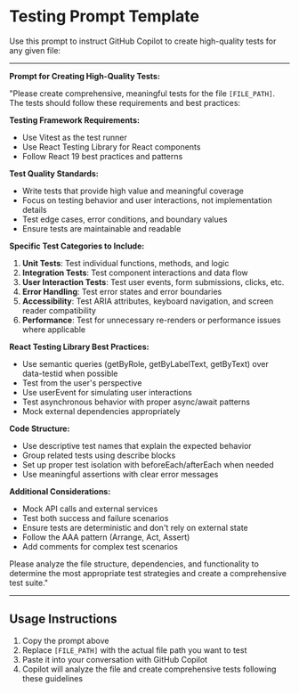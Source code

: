 # Testing Prompt Template

Use this prompt to instruct GitHub Copilot to create high-quality tests for any given file:

---

**Prompt for Creating High-Quality Tests:**

"Please create comprehensive, meaningful tests for the file `[FILE_PATH]`. The tests should follow these requirements and best practices:

**Testing Framework Requirements:**

- Use Vitest as the test runner
- Use React Testing Library for React components
- Follow React 19 best practices and patterns

**Test Quality Standards:**

- Write tests that provide high value and meaningful coverage
- Focus on testing behavior and user interactions, not implementation details
- Test edge cases, error conditions, and boundary values
- Ensure tests are maintainable and readable

**Specific Test Categories to Include:**

1. **Unit Tests**: Test individual functions, methods, and logic
2. **Integration Tests**: Test component interactions and data flow
3. **User Interaction Tests**: Test user events, form submissions, clicks, etc.
4. **Error Handling**: Test error states and error boundaries
5. **Accessibility**: Test ARIA attributes, keyboard navigation, and screen reader compatibility
6. **Performance**: Test for unnecessary re-renders or performance issues where applicable

**React Testing Library Best Practices:**

- Use semantic queries (getByRole, getByLabelText, getByText) over data-testid when possible
- Test from the user's perspective
- Use userEvent for simulating user interactions
- Test asynchronous behavior with proper async/await patterns
- Mock external dependencies appropriately

**Code Structure:**

- Use descriptive test names that explain the expected behavior
- Group related tests using describe blocks
- Set up proper test isolation with beforeEach/afterEach when needed
- Use meaningful assertions with clear error messages

**Additional Considerations:**

- Mock API calls and external services
- Test both success and failure scenarios
- Ensure tests are deterministic and don't rely on external state
- Follow the AAA pattern (Arrange, Act, Assert)
- Add comments for complex test scenarios

Please analyze the file structure, dependencies, and functionality to determine the most appropriate test strategies and create a comprehensive test suite."

---

## Usage Instructions

1. Copy the prompt above
2. Replace `[FILE_PATH]` with the actual file path you want to test
3. Paste it into your conversation with GitHub Copilot
4. Copilot will analyze the file and create comprehensive tests following these guidelines
